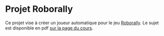 # Projet Roborally

Ce projet vise à créer un joueur automatique pour le jeu [Roborally](https://fr.wikipedia.org/wiki/RoboRally). 
Le sujet est disponible en pdf [sur la page du cours](https://liris.cnrs.fr/vincent.nivoliers/lifap6/Supports/Projet/roborally.pdf).


